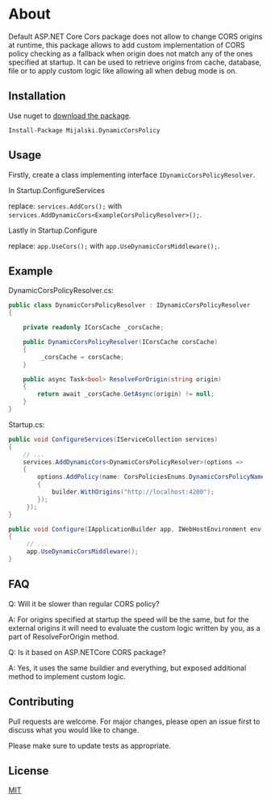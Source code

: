 # About

Default ASP.NET Core Cors package does not allow to change CORS origins at runtime, this package allows to add custom implementation of CORS policy checking as a fallback when origin does not match any of the ones specified at startup. It can be used to retrieve origins from cache, database, file or to apply custom logic like allowing all when debug mode is on.

## Installation

Use nuget to [download the package](https://www.nuget.org/packages/Mijalski.DynamicCorsPolicy).

```PM
Install-Package Mijalski.DynamicCorsPolicy
```

## Usage

Firstly, create a class implementing interface `IDynamicCorsPolicyResolver`.

In Startup.ConfigureServices

replace: `services.AddCors();` with `services.AddDynamicCors<ExampleCorsPolicyResolver>();`.

Lastly in Startup.Configure

replace: `app.UseCors();` with `app.UseDynamicCorsMiddleware();`.

## Example

DynamicCorsPolicyResolver.cs:
```csharp
public class DynamicCorsPolicyResolver : IDynamicCorsPolicyResolver
{

    private readonly ICorsCache _corsCache;

    public DynamicCorsPolicyResolver(ICorsCache corsCache)
    {
         _corsCache = corsCache;
    }

    public async Task<bool> ResolveForOrigin(string origin)
    {
        return await _corsCache.GetAsync(origin) != null;
    }
}

```

Startup.cs:
```csharp
public void ConfigureServices(IServiceCollection services)
{
    // ...
    services.AddDynamicCors<DynamicCorsPolicyResolver>(options =>
    {
        options.AddPolicy(name: CorsPoliciesEnums.DynamicCorsPolicyName, builder =>
        {
            builder.WithOrigins("http://localhost:4200");
        });
     });
}

public void Configure(IApplicationBuilder app, IWebHostEnvironment env)
{
     // ...
     app.UseDynamicCorsMiddleware();
}
```

## FAQ

Q: Will it be slower than regular CORS policy?

A: For origins specified at startup the speed will be the same, but for the external origins it will need to evaluate the custom logic written by you, as a part of ResolveForOrigin method.

Q: Is it based on ASP.NETCore CORS package?

A: Yes, it uses the same buildier and everything, but exposed additional method to implement custom logic.

## Contributing
Pull requests are welcome. For major changes, please open an issue first to discuss what you would like to change.

Please make sure to update tests as appropriate.

## License
[MIT](https://choosealicense.com/licenses/mit/)
